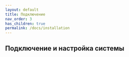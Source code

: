 ```yaml
---
layout: default
title: Подключение
nav_order: 3
has_children: true
permalink: /docs/installation
---
```


## Подключение и настройка системы
